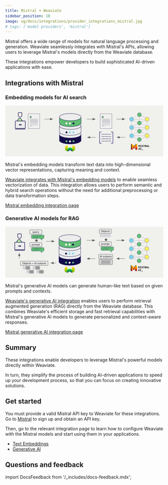 ```yaml
---
title: Mistral + Weaviate
sidebar_position: 10
image: og/docs/integrations/provider_integrations_mistral.jpg
# tags: ['model providers', 'mistral']
---
```


<!-- Note: for images, use https://docs.google.com/presentation/d/15opIcJuaIjEEcs_1Zm8B6pccox2p7_MHSjCnRv4dPfU/edit?usp=sharing -->

Mistral offers a wide range of models for natural language processing and generation. Weaviate seamlessly integrates with Mistral's APIs, allowing users to leverage Mistral's models directly from the Weaviate database.

These integrations empower developers to build sophisticated AI-driven applications with ease.

## Integrations with Mistral

### Embedding models for AI search

![Embedding integration illustration](../_includes/integration_mistral_embedding.png)

Mistral's embedding models transform text data into high-dimensional vector representations, capturing meaning and context.

[Weaviate integrates with Mistral's embedding models](./embeddings.md) to enable seamless vectorization of data. This integration allows users to perform semantic and hybrid search operations without the need for additional preprocessing or data transformation steps.

[Mistral embedding integration page](./embeddings.md)

### Generative AI models for RAG

![Single prompt RAG integration generates individual outputs per search result](../_includes/integration_mistral_rag_single.png)

Mistral's generative AI models can generate human-like text based on given prompts and contexts.

[Weaviate's generative AI integration](./generative.md) enables users to perform retrieval augmented generation (RAG) directly from the Weaviate database. This combines Weaviate's efficient storage and fast retrieval capabilities with Mistral's generative AI models to generate personalized and context-aware responses.

[Mistral generative AI integration page](./generative.md)

## Summary

These integrations enable developers to leverage Mistral's powerful models directly within Weaviate.

In turn, they simplify the process of building AI-driven applications to speed up your development process, so that you can focus on creating innovative solutions.

## Get started

You must provide a valid Mistral API key to Weaviate for these integrations. Go to [Mistral](https://mistral.ai/) to sign up and obtain an API key.

Then, go to the relevant integration page to learn how to configure Weaviate with the Mistral models and start using them in your applications.

- [Text Embeddings](./embeddings.md)
- [Generative AI](./generative.md)

## Questions and feedback

import DocsFeedback from '/_includes/docs-feedback.mdx';

<DocsFeedback/>

